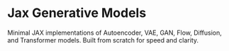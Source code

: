 # Jax Generative Models
Minimal JAX implementations of Autoencoder, VAE, GAN, Flow, Diffusion, and Transformer models. Built from scratch for speed and clarity.